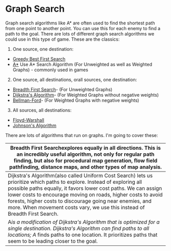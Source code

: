 # Graph Search

Graph search algorithms like A* are often used to find the shortest path from one point to another point. You can use this for each enemy to find a path to the goal. There are lots of different graph search algorithms we could use in this type of game. These are the classics:

1. One source, one destination:

- [Greedy Best First Search](http://en.wikipedia.org/wiki/Best_first_search)
- [A*](http://en.wikipedia.org/wiki/A*_search_algorithm) Use A* Search Algorithm (For Unweighted as well as Weighted Graphs) - commonly used in games

2. One source, all destinations, orall sources, one destination:

- [Breadth First Search](http://en.wikipedia.org/wiki/Breadth_first_search)- (For Unweighted Graphs)
- [Dijkstra's Algorithm](http://en.wikipedia.org/wiki/Dijkstra%27s_algorithm)- (For Weighted Graphs without negative weights)
- [Bellman-Ford](http://en.wikipedia.org/wiki/Bellman%E2%80%93Ford_algorithm)- (For Weighted Graphs with negative weights)

3. All sources, all destinations:

- [Floyd-Warshall](http://en.wikipedia.org/wiki/Floyd%E2%80%93Warshall_algorithm)
- [Johnson's Algorithm](http://en.wikipedia.org/wiki/Johnson%27s_algorithm)

There are lots of algorithms that run on graphs. I'm going to cover these:

| Breadth First Searchexplores equally in all directions. This is an incredibly useful algorithm, not only for regular path finding, but also for procedural map generation, flow field pathfinding, distance maps, and other types of map analysis.                                                                                                                                                   |
|------------------------------------------------------------------------|
| Dijkstra's Algorithm(also called Uniform Cost Search) lets us prioritize which paths to explore. Instead of exploring all possible paths equally, it favors lower cost paths. We can assign lower costs to encourage moving on roads, higher costs to avoid forests, higher costs to discourage going near enemies, and more. When movement costs vary, we use this instead of Breadth First Search. |
| A*is a modification of Dijkstra's Algorithm that is optimized for a single destination. Dijkstra's Algorithm can find paths to all locations; A* finds paths to one location. It prioritizes paths that seem to be leading closer to the goal.                                                                                                                                                     |

